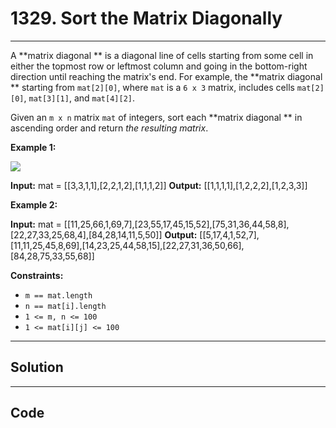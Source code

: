 # 1329. Sort the Matrix Diagonally

---

A **matrix diagonal ** is a diagonal line of cells starting from some cell in either the topmost row or leftmost column and going in the bottom-right direction until reaching the matrix's end. For example, the **matrix diagonal ** starting from `mat[2][0]`, where `mat` is a `6 x 3` matrix, includes cells `mat[2][0]`, `mat[3][1]`, and `mat[4][2]`.

Given an `m x n` matrix `mat` of integers, sort each **matrix diagonal ** in ascending order and return _the resulting matrix_.

 

**Example 1:**

![](https://assets.leetcode.com/uploads/2020/01/21/1482_example_1_2.png)


**Input:** mat = [[3,3,1,1],[2,2,1,2],[1,1,1,2]]
**Output:** [[1,1,1,1],[1,2,2,2],[1,2,3,3]]


**Example 2:**


**Input:** mat = [[11,25,66,1,69,7],[23,55,17,45,15,52],[75,31,36,44,58,8],[22,27,33,25,68,4],[84,28,14,11,5,50]]
**Output:** [[5,17,4,1,52,7],[11,11,25,45,8,69],[14,23,25,44,58,15],[22,27,31,36,50,66],[84,28,75,33,55,68]]


 

**Constraints:**

  * `m == mat.length`
  * `n == mat[i].length`
  * `1 <= m, n <= 100`
  * `1 <= mat[i][j] <= 100`

---

## Solution



---

## Code
```python


```